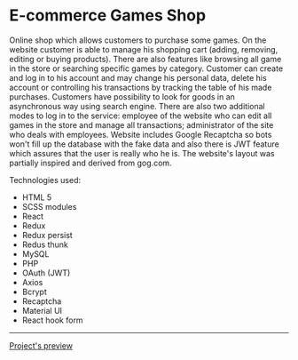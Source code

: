 <h1>E-commerce Games Shop</h1>
<p>Online shop which allows customers to purchase some games. On the website customer is able to manage his shopping cart (adding, removing, editing or buying products). There
are also features like browsing all game in the store or searching specific games by category. Customer can create and log in to his account and may change his personal data, delete his account or controlling his transactions by tracking the table of his made purchases. Customers have possibility to look for goods in an asynchronous way using search engine. There are also two additional modes to log in to the service: employee of the website who can edit all games in the store and manage all transactions; administrator of the site who deals with employees. Website includes Google Recaptcha so bots won't fill up the database with the fake data and also there is JWT feature which assures that the user is really who he is. The website's layout was partially inspired and derived from gog.com.</p>
<p>Technologies used:</p>
<ul>
  <li>HTML 5</li>
  <li>SCSS modules</li>
  <li>React</li>
  <li>Redux</li>
  <li>Redux persist</li>
  <li>Redus thunk</li>
  <li>MySQL</li>
  <li>PHP</li>
  <li>OAuth (JWT)</li>
  <li>Axios</li>
  <li>Bcrypt</li>
  <li>Recaptcha</li>
  <li>Material UI</li>
  <li>React hook form</li>
</ul>
<hr>
<a href="https://teo-games-shop.herokuapp.com/">Project's preview</a>
